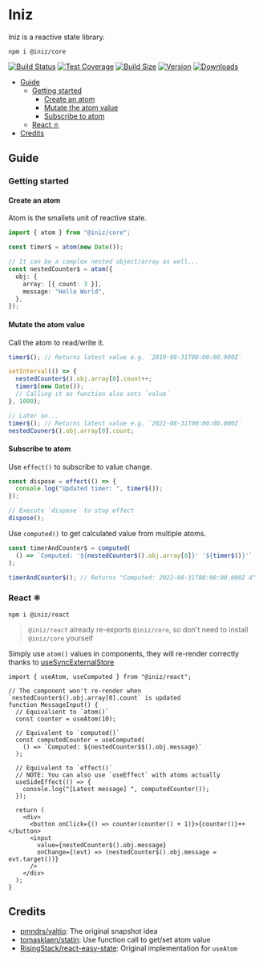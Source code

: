 # Iniz

Iniz is a reactive state library.

`npm i @iniz/core`

[![Build Status](https://img.shields.io/github/workflow/status/inizio/iniz/CI/main?style=flat&colorA=28282B&colorB=28282B)](https://github.com/inizio/iniz/actions?query=workflow%3ACI)
[![Test Coverage](https://img.shields.io/codecov/c/github/inizio/iniz/main?token=qiX91NsrLE&label=coverage&style=flat&colorA=28282B&colorB=28282B)](https://codecov.io/gh/IniZio/iniz)
[![Build Size](https://img.shields.io/bundlephobia/minzip/@iniz/core?label=bundle%20size&style=flat&colorA=28282B&colorB=28282B)](https://bundlephobia.com/package/@iniz/core)
[![Version](https://img.shields.io/npm/v/@iniz/core?style=flat&colorA=28282B&colorB=28282B)](https://www.npmjs.com/package/@iniz/core)
[![Downloads](https://img.shields.io/npm/dt/@iniz/core.svg?style=flat&colorA=28282B&colorB=28282B)](https://www.npmjs.com/package/@iniz/core)

- [Guide](#guide)
  - [Getting started](#getting-started)
    - [Create an atom](#create-an-atom)
    - [Mutate the atom value](#mutate-the-atom-value)
    - [Subscribe to atom](#subscribe-to-atom)
  - [React ⚛](#react-)
- [Credits](#credits)

## Guide

### Getting started

#### Create an atom

Atom is the smallets unit of reactive state.

```ts
import { atom } from "@iniz/core";

const timer$ = atom(new Date());

// It can be a complex nested object/array as well...
const nestedCounter$ = atom({
  obj: {
    array: [{ count: 3 }],
    message: "Hello World",
  },
});
```

#### Mutate the atom value

Call the atom to read/write it.

```ts
timer$(); // Returns latest value e.g. `2019-08-31T00:00:00.000Z`

setInterval(() => {
  nestedCounter$().obj.array[0].count++;
  timer$(new Date());
  // Calling it as function also sets `value`
}, 1000);

// Later on...
timer$(); // Returns latest value e.g. `2022-08-31T00:00:00.000Z`
nestedCouner$().obj.array[0].count;
```

#### Subscribe to atom

Use `effect()` to subscribe to value change.

```ts
const dispose = effect(() => {
  console.log("Updated timer: ", timer$());
});

// Execute `dispose` to stop effect
dispose();
```

Use `computed()` to get calculated value from multiple atoms.

```ts
const timerAndCounter$ = computed(
  () => `Computed: '${nestedCounter$().obj.array[0]}' '${timer$()}'`
);

timerAndCounter$(); // Returns "Computed: 2022-08-31T00:00:00.000Z 4"
```

### React ⚛

`npm i @iniz/react`

> `@iniz/react` already re-exports `@iniz/core`, so don't need to install `@iniz/core` yourself

Simply use `atom()` values in components, they will re-render correctly thanks to [useSyncExternalStore](https://reactjs.org/docs/hooks-reference.html#usesyncexternalstore)

```tsx
import { useAtom, useComputed } from "@iniz/react";

// The component won't re-render when `nestedCounter$().obj.array[0].count` is updated
function MessageInput() {
  // Equivalient to `atom()`
  const counter = useAtom(10);

  // Equivalent to `computed()`
  const computedCounter = useComputed(
    () => `Computed: ${nestedCounter$$().obj.message}`
  );

  // Equivalent to `effect()`
  // NOTE: You can also use `useEffect` with atoms actually
  useSideEffect(() => {
    console.log("[Latest message] ", computedCounter());
  });

  return (
    <div>
      <button onClick={() => counter(counter() + 1)}>{counter()}++</button>
      <input
        value={nestedCounter$().obj.message}
        onChange={(evt) => (nestedCounter$().obj.message = evt.target())}
      />
    </div>
  );
}
```

## Credits

- [pmndrs/valtio](https://github.com/pmndrs/valtio): The original snapshot idea
- [tomasklaen/statin](https://github.com/tomasklaen/statin): Use function call to get/set atom value
- [RisingStack/react-easy-state](https://github.com/RisingStack/react-easy-state): Original implementation for `useAtom`
